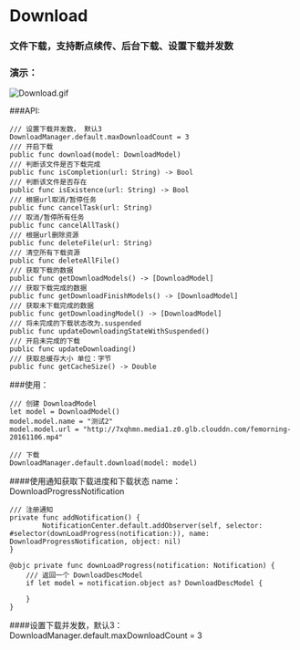 # Download
### 文件下载，支持断点续传、后台下载、设置下载并发数
### 演示：
![Download.gif](https://upload-images.jianshu.io/upload_images/3203108-e64c251d147ef9cb.gif?imageMogr2/auto-orient/strip)

###API:
```
/// 设置下载并发数， 默认3
DownloadManager.default.maxDownloadCount = 3
/// 开启下载
public func download(model: DownloadModel)
/// 判断该文件是否下载完成
public func isCompletion(url: String) -> Bool
/// 判断该文件是否存在
public func isExistence(url: String) -> Bool
/// 根据url取消/暂停任务
public func cancelTask(url: String)
/// 取消/暂停所有任务
public func cancelAllTask()
/// 根据url删除资源
public func deleteFile(url: String)
/// 清空所有下载资源
public func deleteAllFile()
/// 获取下载的数据
public func getDownloadModels() -> [DownloadModel]
/// 获取下载完成的数据
public func getDownloadFinishModels() -> [DownloadModel]
/// 获取未下载完成的数据
public func getDownloadingModel() -> [DownloadModel]
/// 将未完成的下载状态改为.suspended
public func updateDownloadingStateWithSuspended()
/// 开启未完成的下载
public func updateDownloading()
/// 获取总缓存大小 单位：字节
public func getCacheSize() -> Double
```
###使用：
```
/// 创建 DownloadModel
let model = DownloadModel()
model.model.name = "测试2"
model.model.url = "http://7xqhmn.media1.z0.glb.clouddn.com/femorning-20161106.mp4"

/// 下载
DownloadManager.default.download(model: model)
```
####使用通知获取下载进度和下载状态 name： DownloadProgressNotification
```
/// 注册通知
private func addNotification() {
        NotificationCenter.default.addObserver(self, selector: #selector(downLoadProgress(notification:)), name: DownloadProgressNotification, object: nil)
}

@objc private func downLoadProgress(notification: Notification) {
    /// 返回一个 DownloadDescModel
    if let model = notification.object as? DownloadDescModel {
        
    }
}

```
####设置下载并发数，默认3：
DownloadManager.default.maxDownloadCount = 3



